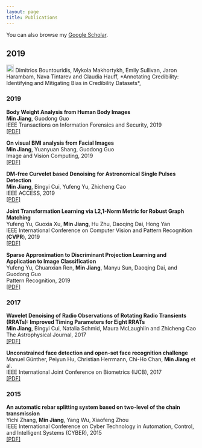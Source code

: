 ```yaml
---
layout: page
title: Publications
---
```


You can also browse my  <a href="https://scholar.google.com/citations?user=jFLqewoAAAAJ&hl=en">Google Scholar</a>.
<br />

## 2019 
<img src="../img/conference-paper.png" height="20px">
Dimitrios Bountouridis, Mykola Makhortykh, Emily Sullivan, Jaron Harambam, Nava Tintarev and Claudia Hauff, 
*Annotating Credibility: Identifying and Mitigating Bias in Credibility Datasets*, 

<h3>
    <a name='2019'></a> 2019
</h3>
<div class="media">
    <div class="media-body">
       <p class="media-heading">
          <strong>Body Weight Analysis from Human Body Images</strong><br />
          <b>Min Jiang</b>, Guodong Guo<br />
          IEEE Transactions on Information Forensics and Security, 2019 <br />
          <a href="https://ieeexplore.ieee.org/abstract/document/8666768">[PDF]</a> 
          <br />
       </p>
    </div>
</div>
<div class="media">
    <div class="media-body">
       <p class="media-heading">
          <strong>On visual BMI analysis from Facial Images</strong><br />
          <b>Min Jiang</b>, Yuanyuan Shang, Guodong Guo<br />
          Image and Vision Computing, 2019<br />
          <a href="https://www.sciencedirect.com/science/article/pii/S0262885619301027">[PDF]</a> <br />
       </p>
    </div>
</div>
<div class="media">
    <div class="media-body">
       <p class="media-heading">
          <strong>DM-free Curvelet based Denoising for Astronomical Single Pulses Detection</strong><br />
          <b>Min Jiang</b>, Bingyi Cui, Yufeng Yu, Zhicheng Cao<br />
          IEEE ACCESS, 2019<br />
          <a href="https://ieeexplore.ieee.org/stamp/stamp.jsp?tp=&arnumber=8788523">[PDF]</a> <br />
       </p>
    </div>
</div>
<div class="media">
    <div class="media-body">
       <p class="media-heading">
          <strong>Joint Transformation Learning via L2,1-Norm Metric for Robust Graph Matching</strong><br />
          Yufeng Yu, Guoxia Xu, <b>Min Jiang</b>, Hu Zhu, Daoqing Dai, Hong Yan<br />
          IEEE International Conference on Computer Vision and Pattern Recognition (<strong>CVPR</strong>), 2019<br />
          <a href="https://ieeexplore.ieee.org/abstract/document/8704989">[PDF]</a> <br />
       </p>
    </div>
</div>
<div class="media">
    <div class="media-body">
       <p class="media-heading">
          <strong>Sparse Approximation to Discriminant Projection Learning and Application to Image Classification</strong><br />
          Yufeng Yu, Chuanxian Ren, <b>Min Jiang</b>, Manyu Sun, Daoqing Dai, and Guodong Guo<br />
          Pattern Recognition, 2019<br />
          <a href="https://www.sciencedirect.com/science/article/abs/pii/S0031320319302602">[PDF]</a> <br />
       </p>
    </div>
</div>
<h3>
    <a name='2017'></a> 2017
</h3>
<div class="media">
    <div class="media-body">
       <p class="media-heading">
          <strong>Wavelet Denoising of Radio Observations of Rotating Radio Transients (RRATs): Improved Timing Parameters for Eight RRATs</strong><br />
          <b>Min Jiang</b>, Bingyi Cui, Natalia Schmid, Maura McLaughlin and Zhicheng Cao<br />
          The Astrophysical Journal, 2017<br />
          <a href="https://arxiv.org/pdf/1711.07808.pdf">[PDF]</a> <br />
       </p>
    </div>
</div>
<div class="media">
    <div class="media-body">
       <p class="media-heading">
          <strong>Unconstrained face detection and open-set face recognition challenge</strong><br />
          Manuel Günther, Peiyun Hu, Christian Herrmann, Chi-Ho Chan, <b>Min Jiang</b> et al.<br />
          IEEE International Joint Conference on Biometrics (IJCB), 2017<br />
          <a href="https://arxiv.org/pdf/1708.02337.pdf">[PDF]</a><br />
       </p>
    </div>
</div>
<h3>
    <a name='2015'></a> 2015
</h3>
<div class="media">
    <div class="media-body">
       <p class="media-heading">
          <strong>An automatic rebar splitting system based on two-level of the chain transmission</strong><br />
          Yichi Zhang, <b>Min Jiang</b>, Yang Wu, Xiaofeng Zhou<br />
          IEEE International Conference on Cyber Technology in Automation, Control, and Intelligent Systems (CYBER), 2015<br />
          <a href="https://ieeexplore.ieee.org/abstract/document/7288006">[PDF]</a> <br />
       </p>
    </div>
</div>
